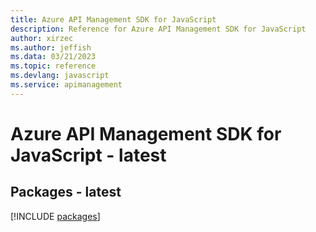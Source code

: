 ```yaml
---
title: Azure API Management SDK for JavaScript
description: Reference for Azure API Management SDK for JavaScript
author: xirzec
ms.author: jeffish
ms.data: 03/21/2023
ms.topic: reference
ms.devlang: javascript
ms.service: apimanagement
---
```

# Azure API Management SDK for JavaScript - latest
## Packages - latest
[!INCLUDE [packages](api-management-index.md)]